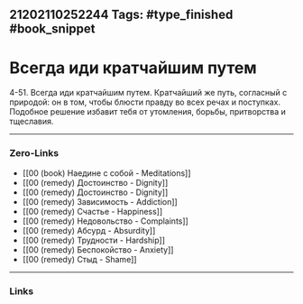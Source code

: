 21202110252244
Tags: #type_finished #book_snippet 
---
# Всегда иди кратчайшим путем

 4-51. Всегда иди кратчайшим путем. Кратчайший же путь, согласный с природой: он в том, чтобы блюсти правду во всех речах и поступках. Подобное решение избавит тебя от утомления, борьбы, притворства и тщеславия. 

---
### Zero-Links
 - [[00 (book) Наедине с собой - Meditations]]
 - [[00 (remedy) Достоинство - Dignity]]
 - [[00 (remedy) Достоинство - Dignity]]
 - [[00 (remedy) Зависимость - Addiction]]
 - [[00 (remedy) Счастье - Happiness]]
 - [[00 (remedy) Недовольство - Complaints]]
 - [[00 (remedy) Абсурд - Absurdity]]
 - [[00 (remedy) Трудности - Hardship]]
 - [[00 (remedy) Беспокойство - Anxiety]]
 - [[00 (remedy) Стыд - Shame]]
---
### Links
